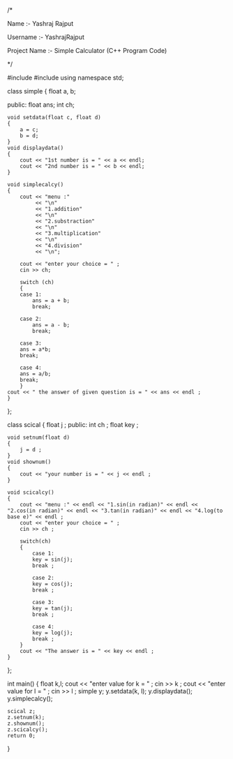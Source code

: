/*

Name :- Yashraj Rajput

Username :- YashrajRajput

Project Name :- Simple Calculator (C++ Program Code)

*/





#include<iostream>
#include<cmath>
using namespace std;

class simple
{
    float a, b;

public:
    float ans;
    int ch;

    void setdata(float c, float d)
    {
        a = c;
        b = d;
    }
    void displaydata()
    {
        cout << "1st number is = " << a << endl;
        cout << "2nd number is = " << b << endl;
    }

    void simplecalcy()
    {
        cout << "menu :"
             << "\n"
             << "1.addition"
             << "\n"
             << "2.substraction"
             << "\n"
             << "3.multiplication"
             << "\n"
             << "4.division"
             << "\n";

        cout << "enter your choice = " ;
        cin >> ch;

        switch (ch)
        {
        case 1:
            ans = a + b;
            break;

        case 2:
            ans = a - b;
            break;

        case 3:
        ans = a*b;
        break;

        case 4:
        ans = a/b;
        break;
        }
    cout << " the answer of given question is = " << ans << endl ;
    }

};


class scical
{
    float j ;
    public:
    int ch ;
    float key ;
    
    void setnum(float d)
    {
        j = d ;
    }    
    void shownum()
    {
        cout << "your number is = " << j << endl ;
    }

    void scicalcy()
    {
        cout << "menu :" << endl << "1.sin(in radian)" << endl << "2.cos(in radian)" << endl << "3.tan(in radian)" << endl << "4.log(to base e)" << endl ;
        cout << "enter your choice = " ;
        cin >> ch ;

        switch(ch)
        {
            case 1:
            key = sin(j);
            break ;

            case 2:
            key = cos(j);
            break ;

            case 3:
            key = tan(j);
            break ;

            case 4:
            key = log(j);
            break ;
        }
        cout << "The answer is = " << key << endl ;
    }

};

int main()
{
    float k,l;
    cout << "enter value for k = " ;
    cin >> k ;
    cout << "enter value for l = " ;
    cin >> l ;
    simple y;
     y.setdata(k, l);
     y.displaydata();
     y.simplecalcy();

    scical z;
    z.setnum(k);
    z.shownum();
    z.scicalcy();
    return 0;
}
